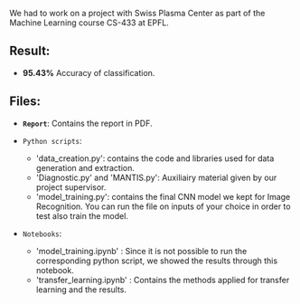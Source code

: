 
We had to work on a project with Swiss Plasma Center as part of the Machine Learning course CS-433 at EPFL.

## Result:

   - **95.43%** Accuracy of classification.


## Files: 

- **`Report`**: Contains the report in PDF.
- `Python scripts`:
    - 'data_creation.py': contains the code and libraries used for data generation and extraction. 
    - 'Diagnostic.py' and 'MANTIS.py': Auxiliairy material given by our project supervisor.
    - 'model_training.py': contains the final CNN model we kept for Image Recognition. You can run the file on inputs of your choice in order to test also train the model.
   
- `Notebooks`: 
   - 'model_training.ipynb' : Since it is not possible to run the corresponding python script, we showed the results through this notebook.
   - 'transfer_learning.ipynb' : Contains the methods applied for transfer learning and the results.
   
  
